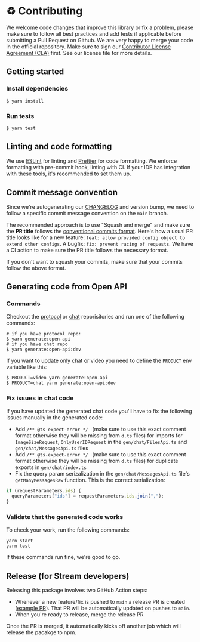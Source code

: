 # :recycle: Contributing

We welcome code changes that improve this library or fix a problem, please make sure to follow all best practices and add tests if applicable before submitting a Pull Request on Github. We are very happy to merge your code in the official repository. Make sure to sign our [Contributor License Agreement (CLA)](https://docs.google.com/forms/d/e/1FAIpQLScFKsKkAJI7mhCr7K9rEIOpqIDThrWxuvxnwUq2XkHyG154vQ/viewform) first. See our license file for more details.

## Getting started

### Install dependencies

```shell
$ yarn install
```

### Run tests

```shell
$ yarn test
```

## Linting and code formatting

We use [ESLint](https://eslint.org/) for linting and [Prettier](https://prettier.io/) for code formatting. We enforce formatting with pre-commit hook, linting with CI. If your IDE has integration with these tools, it's recommended to set them up.

## Commit message convention

Since we're autogenerating our [CHANGELOG](./CHANGELOG.md) and version bump, we need to follow a specific commit message convention on the `main` branch.

The recommended approach is to use "Squash and merge" and make sure the **PR title** follows the [conventional commits format](https://www.conventionalcommits.org/). Here's how a usual PR title looks like for a new feature: `feat: allow provided config object to extend other configs`. A bugfix: `fix: prevent racing of requests`. We have a CI action to make sure the PR title follows the necessary format.

If you don't want to squash your commits, make sure that your commits follow the above format.

## Generating code from Open API

### Commands

Checkout the [protocol](https://github.com/GetStream/protocol) or [chat](https://github.com/GetStream/chat) reporisitories and run one of the following commands:

```shell
# if you have protocol repo:
$ yarn generate:open-api
# if you have chat repo
$ yarn generate:open-api:dev
```

If you want to update only chat or video you need to define the `PRODUCT` env variable like this:

```shell
$ PRODUCT=video yarn generate:open-api
$ PRODUCT=chat yarn generate:open-api:dev
```

### Fix issues in chat code

If you have updated the generated chat code you'll have to fix the following issues manually in the generated code:

- Add `/** @ts-expect-error */ ` (make sure to use this exact comment format otherwise they will be missing from `d.ts` files) for imports for `ImageSizeRequest`, `OnlyUserIDRequest` in the `gen/chat/FilesApi.ts` and `gen/chat/MessagesApi.ts` files
- Add `/** @ts-expect-error */ ` (make sure to use this exact comment format otherwise they will be missing from `d.ts` files) for duplicate exports in `gen/chat/index.ts`
- Fix the query param serizalization in the `gen/chat/MessagesApi.ts` file's `getManyMessagesRaw` function. This is the correct serialization:

```typescript
if (requestParameters.ids) {
  queryParameters["ids"] = requestParameters.ids.join(",");
}
```

### Validate that the generated code works

To check your work, run the following commands:

```
yarn start
yarn test
```

If these commands run fine, we're good to go.

## Release (for Stream developers)

Releasing this package involves two GitHub Action steps:

- Whenever a new feature/fix is pushed to `main` a release PR is created ([example PR](https://github.com/GetStream/stream-node/pull/8)). That PR will be automatically updated on pushes to `main`.
- When you're ready to release, merge the release PR

Once the PR is merged, it automatically kicks off another job which will release the pacakge to npm.
